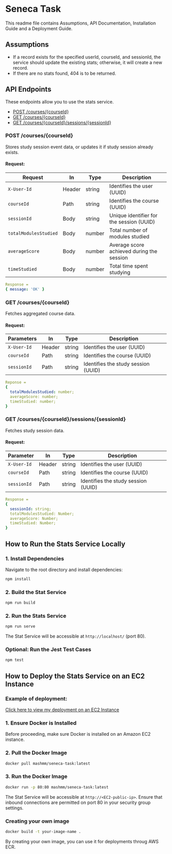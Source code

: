 # Seneca Task
This readme file contains Assumptions, API Documentation, Installation Guide and a Deployment Guide.
## Assumptions
- If a record exists for the specified userId, courseId, and sessionId, the service should update the existing stats; otherwise, it will create a new record.
- If there are no stats found, 404 is to be returned.

## API Endpoints
These endpoints allow you to use the stats service.

- [POST /courses/{courseId}](#post-coursescourseid)
- [GET /courses/{courseId}](#get-coursescourseid)
- [GET /courses/{courseId}/sessions/{sessionId}](#get-coursescourseidsessionssessionid)

### POST /courses/{courseId}
Stores study session event data, or updates it if study session already exists.
#### Request:

| Request     | In     | Type   | Description                                 |
|---------------|--------|--------|---------------------------------------------|
| `X-User-Id`   | Header | string | Identifies the user (UUID)                 |
| `courseId`    | Path   | string | Identifies the course (UUID)               |
| `sessionId`   | Body   | string | Unique identifier for the session (UUID)   |
| `totalModulesStudied`       | Body   | number | Total number of modules studied             |
| `averageScore`              | Body   | number | Average score achieved during the session   |
| `timeStudied`               | Body   | number | Total time spent studying  |

```yaml
Response = 
{ message: 'OK' }
```

### GET /courses/{courseId}
Fetches aggregated course data.

#### Request:

| Parameters     | In     | Type   | Description                                 |
|---------------|--------|--------|---------------------------------------------|
| `X-User-Id`   | Header | string | Identifies the user (UUID)                 |
| `courseId`    | Path   | string | Identifies the course (UUID)               |
| `sessionId`   | Path   | string | Identifies the study session (UUID)        |

```yaml
Reponse =
{
  totalModulesStudied: number;
  averageScore: number;
  timeStudied: number;
}
```


### GET /courses/{courseId}/sessions/{sessionId}
Fetches study session data.
#### Request:

| Parameter     | In     | Type   | Description                                 |
|---------------|--------|--------|---------------------------------------------|
| `X-User-Id`   | Header | string | Identifies the user (UUID)                 |
| `courseId`    | Path   | string | Identifies the course (UUID)               |
| `sessionId`   | Path   | string | Identifies the study session (UUID)        |

```yaml
Response = 
{
  sessionId: string;
  totalModulesStudied: Number;
  averageScore: Number;
  timeStudied: Number;
}
```


## How to Run the Stats Service Locally
### 1. Install Dependencies

Navigate to the root directory and install dependencies:

```bash
npm install
```

### 2. Build the Stat Service

```bash
npm run build
```

### 2. Run the Stats Service

```bash
npm run serve
```
The Stat Service will be accessible at `http://localhost/` (port 80).

### Optional: Run the Jest Test Cases

```bash
npm test
```

## How to Deploy the Stats Service on an EC2 Instance

### Example of deployment:
[Click here to view my deployment on an EC2 Instance](http://13.60.232.213/)

###  1. Ensure Docker is Installed

Before proceeding, make sure Docker is installed on an Amazon EC2 instance. 

### 2. Pull the Docker Image

```bash
docker pull mashmm/seneca-task:latest
```

### 3. Run the Docker Image

```bash
docker run -p 80:80 mashmm/seneca-task:latest
```
The Stat Service will be accessible at `http://<EC2-public-ip>`. Ensure that inbound connections are permitted on port 80 in your security group settings.

### Creating your own image

```bash
docker build -t your-image-name .
```
By creating your own image, you can use it for deployments throug AWS ECR.
